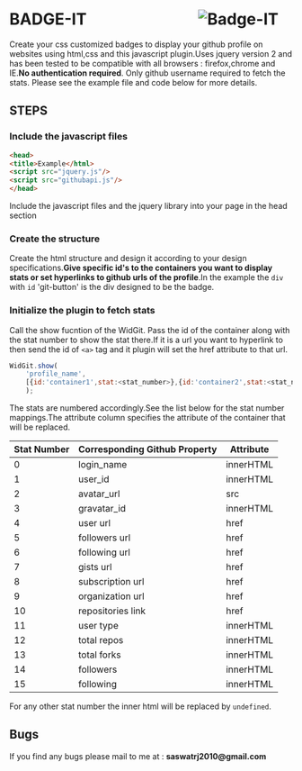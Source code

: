 # BADGE-IT  &nbsp;&nbsp;&nbsp;&nbsp;&nbsp;&nbsp;&nbsp;&nbsp;&nbsp;&nbsp;&nbsp;&nbsp;&nbsp;&nbsp;&nbsp;&nbsp;&nbsp;&nbsp;&nbsp;&nbsp;&nbsp;&nbsp;&nbsp;&nbsp;&nbsp;&nbsp;&nbsp;&nbsp; ![](http://blog.texasswede.com/wp-content/uploads/2013/08/github_small.png "Badge-IT")

Create your css customized badges to display your github profile on websites using html,css and this javascript plugin.Uses jquery version 2 and has been tested to be compatible with all browsers : firefox,chrome and IE.__No authentication required__. Only github username required to fetch the stats. Please see the example file and code below for more details.

## STEPS 
### Include the javascript files
```html
<head>
<title>Example</html>
<script src="jquery.js"/>
<script src="githubapi.js"/>
</head>
```
Include the javascript files and the jquery library into your page in the head section

### Create the structure
Create the html structure and design it according to your design specifications.__Give specific id's to the containers you want to display stats or set hyperlinks to github urls of the profile__.In the example the `div` with `id` 'git-button' is the div designed to be the badge.

### Initialize the plugin to fetch stats
Call the show fucntion of the WidGit. Pass the id of the container along with the stat number to show the stat there.If it is a url you want to hyperlink to then send the id of `<a>` tag and it plugin will set the href attribute to that url.

```javascript
WidGit.show(
	'profile_name',
	[{id:'container1',stat:<stat_number>},{id:'container2',stat:<stat_number>}]
	);
```

The stats are numbered accordingly.See the list below for the stat number mappings.The attribute column specifies the attribute of the container that will be replaced.

Stat Number | Corresponding Github Property | Attribute
--- | ------- | -----
0 | login_name | innerHTML
1 | user_id | innerHTML
2 | avatar_url | src
3 | gravatar_id | innerHTML
4 | user url | href
5 | followers url | href
6 | following url | href
7 | gists url | href
8 | subscription url | href
9 | organization url | href
10 | repositories link | href
11 | user type | innerHTML
12 | total repos | innerHTML
13 | total forks | innerHTML
14 | followers | innerHTML
15 | following | innerHTML

For any other stat number the inner html will be replaced by `undefined`.

## Bugs 
If you find any bugs please mail to me at : __saswatrj2010@gmail.com__

